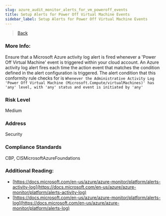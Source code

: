```yaml
---
slug: azure_audit_monitor_alerts_for_vm_poweroff_events
title: Setup Alerts for Power Off Virtual Machine Events
sidebar_label: Setup Alerts for Power Off Virtual Machine Events
---
```

> [Back](../../azuremonitoraudit)

### More Info:
Ensure that a Microsoft Azure activity log alert is fired whenever a 'Power Off Virtual Machine' event is triggered within your cloud account. An Azure activity log alert fires each time the action event that matches the condition defined in the alert configuration is triggered. The alert condition that this conformity rule checks for is `Whenever the Administrative Activity Log 'Power Off Virtual Machine (Microsoft.Compute/virtualMachines)' has 'any' level, with 'any' status and event is initiated by 'any'`

### Risk Level
Medium

### Address
Security

### Compliance Standards
CBP, CISMicrosoftAzureFoundations

### Additional Reading:
- [https://docs.microsoft.com/en-us/azure/azure-monitor/platform/alerts-activity-log](https://docs.microsoft.com/en-us/azure/azure-monitor/platform/alerts-activity-log) 
- [https://docs.microsoft.com/en-us/azure/azure-monitor/platform/alerts-log](https://docs.microsoft.com/en-us/azure/azure-monitor/platform/alerts-log) 
